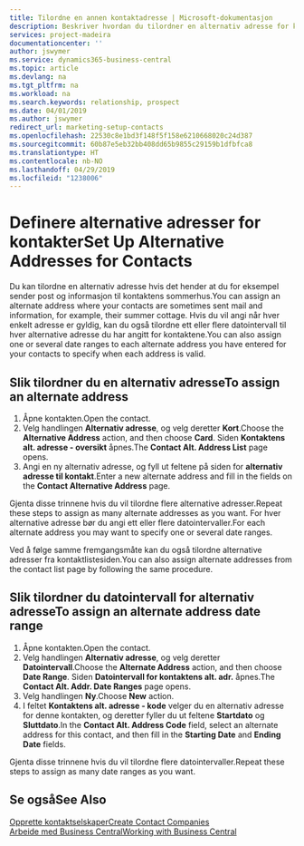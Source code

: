 ```yaml
---
title: Tilordne en annen kontaktadresse | Microsoft-dokumentasjon
description: Beskriver hvordan du tilordner en alternativ adresse for kontakter eller prospekter som informasjon av og til sendes til.
services: project-madeira
documentationcenter: ''
author: jswymer
ms.service: dynamics365-business-central
ms.topic: article
ms.devlang: na
ms.tgt_pltfrm: na
ms.workload: na
ms.search.keywords: relationship, prospect
ms.date: 04/01/2019
ms.author: jswymer
redirect_url: marketing-setup-contacts
ms.openlocfilehash: 22530c8e1bd3f148f5f158e6210668020c24d387
ms.sourcegitcommit: 60b87e5eb32bb408dd65b9855c29159b1dfbfca8
ms.translationtype: HT
ms.contentlocale: nb-NO
ms.lasthandoff: 04/29/2019
ms.locfileid: "1238006"
---
```

# <a name="set-up-alternative-addresses-for-contacts"></a><span data-ttu-id="cb448-103">Definere alternative adresser for kontakter</span><span class="sxs-lookup"><span data-stu-id="cb448-103">Set Up Alternative Addresses for Contacts</span></span>
<span data-ttu-id="cb448-104">Du kan tilordne en alternativ adresse hvis det hender at du for eksempel sender post og informasjon til kontaktens sommerhus.</span><span class="sxs-lookup"><span data-stu-id="cb448-104">You can assign an alternate address where your contacts are sometimes sent mail and information, for example, their summer cottage.</span></span> <span data-ttu-id="cb448-105">Hvis du vil angi når hver enkelt adresse er gyldig, kan du også tilordne ett eller flere datointervall til hver alternative adresse du har angitt for kontaktene.</span><span class="sxs-lookup"><span data-stu-id="cb448-105">You can also assign one or several date ranges to each alternate address you have entered for your contacts to specify when each address is valid.</span></span>

## <a name="to-assign-an-alternate-address"></a><span data-ttu-id="cb448-106">Slik tilordner du en alternativ adresse</span><span class="sxs-lookup"><span data-stu-id="cb448-106">To assign an alternate address</span></span>
1. <span data-ttu-id="cb448-107">Åpne kontakten.</span><span class="sxs-lookup"><span data-stu-id="cb448-107">Open the contact.</span></span>
2. <span data-ttu-id="cb448-108">Velg handlingen **Alternativ adresse**, og velg deretter **Kort**.</span><span class="sxs-lookup"><span data-stu-id="cb448-108">Choose the **Alternative Address** action, and then choose **Card**.</span></span> <span data-ttu-id="cb448-109">Siden **Kontaktens alt. adresse - oversikt** åpnes.</span><span class="sxs-lookup"><span data-stu-id="cb448-109">The **Contact Alt. Address List** page opens.</span></span>
3. <span data-ttu-id="cb448-110">Angi en ny alternativ adresse, og fyll ut feltene på siden for **alternativ adresse til kontakt**.</span><span class="sxs-lookup"><span data-stu-id="cb448-110">Enter a new alternate address and fill in the fields on the **Contact Alternative Address** page.</span></span>

<span data-ttu-id="cb448-111">Gjenta disse trinnene hvis du vil tilordne flere alternative adresser.</span><span class="sxs-lookup"><span data-stu-id="cb448-111">Repeat these steps to assign as many alternate addresses as you want.</span></span> <span data-ttu-id="cb448-112">For hver alternative adresse bør du angi ett eller flere datointervaller.</span><span class="sxs-lookup"><span data-stu-id="cb448-112">For each alternate address you may want to specify one or several date ranges.</span></span>

<span data-ttu-id="cb448-113">Ved å følge samme fremgangsmåte kan du også tilordne alternative adresser fra kontaktlistesiden.</span><span class="sxs-lookup"><span data-stu-id="cb448-113">You can also assign alternate addresses from the contact list page by following the same procedure.</span></span>

## <a name="to-assign-an-alternate-address-date-range"></a><span data-ttu-id="cb448-114">Slik tilordner du datointervall for alternativ adresse</span><span class="sxs-lookup"><span data-stu-id="cb448-114">To assign an alternate address date range</span></span>
1. <span data-ttu-id="cb448-115">Åpne kontakten.</span><span class="sxs-lookup"><span data-stu-id="cb448-115">Open the contact.</span></span>
2. <span data-ttu-id="cb448-116">Velg handlingen **Alternativ adresse**, og velg deretter **Datointervall**.</span><span class="sxs-lookup"><span data-stu-id="cb448-116">Choose the **Alternate Address** action, and then choose **Date Range**.</span></span> <span data-ttu-id="cb448-117">Siden **Datointervall for kontaktens alt. adr.** åpnes.</span><span class="sxs-lookup"><span data-stu-id="cb448-117">The **Contact Alt. Addr. Date Ranges** page opens.</span></span>
3. <span data-ttu-id="cb448-118">Velg handlingen **Ny**.</span><span class="sxs-lookup"><span data-stu-id="cb448-118">Choose **New** action.</span></span>
4. <span data-ttu-id="cb448-119">I feltet **Kontaktens alt. adresse - kode** velger du en alternativ adresse for denne kontakten, og deretter fyller du ut feltene **Startdato** og **Sluttdato**.</span><span class="sxs-lookup"><span data-stu-id="cb448-119">In the **Contact Alt. Address Code** field, select an alternate address for this contact, and then fill in the **Starting Date** and **Ending Date** fields.</span></span>

<span data-ttu-id="cb448-120">Gjenta disse trinnene hvis du vil tilordne flere datointervaller.</span><span class="sxs-lookup"><span data-stu-id="cb448-120">Repeat these steps to assign as many date ranges as you want.</span></span>

## <a name="see-also"></a><span data-ttu-id="cb448-121">Se også</span><span class="sxs-lookup"><span data-stu-id="cb448-121">See Also</span></span>
[<span data-ttu-id="cb448-122">Opprette kontaktselskaper</span><span class="sxs-lookup"><span data-stu-id="cb448-122">Create Contact Companies</span></span>](marketing-create-contact-companies.md)  
[<span data-ttu-id="cb448-123">Arbeide med Business Central</span><span class="sxs-lookup"><span data-stu-id="cb448-123">Working with Business Central</span></span>](ui-work-product.md)
